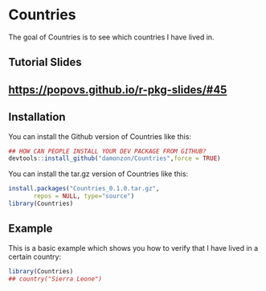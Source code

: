 # Countries

The goal of Countries is to see which countries I have lived in.

## Tutorial Slides

## https://popovs.github.io/r-pkg-slides/#45

## Installation

You can install the Github version of Countries like this:

``` r
## HOW CAN PEOPLE INSTALL YOUR DEV PACKAGE FROM GITHUB?
devtools::install_github("damonzon/Countries",force = TRUE)
```

You can install the tar.gz version of Countries like this:

``` r
install.packages("Countries_0.1.0.tar.gz",
       repos = NULL, type="source")
library(Countries)
```

## Example

This is a basic example which shows you how to verify that I have lived in a certain country:

``` r
library(Countries)
## country("Sierra Leone")
```
